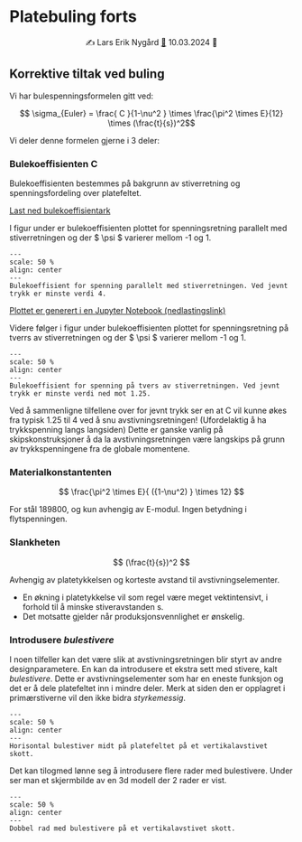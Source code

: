 # Platebuling forts

<p style="text-align:center;">
    ✍️ Lars Erik Nygård  <a href="mailto:lars.e.nygard@ntnu.no">📧</a> 10.03.2024 📅 
</p>

## Korrektive tiltak ved buling 

Vi har bulespenningsformelen gitt ved: 

$$ \sigma_{Euler} = \frac{ C }{1-\nu^2 } \times \frac{\pi^2 \times E}{12} \times (\frac{t}{s})^2$$

Vi deler denne formelen gjerne i 3 deler: 

### Bulekoeffisienten C  ###

Bulekoeffisienten bestemmes på bakgrunn av stiverretning og spenningsfordeling over platefeltet.

<a href="https://cdn.jsdelivr.net/gh/skipsing/skipsdesign4/ressurser/bulekoeffisienter.pdf" download>Last ned bulekoeffisientark</a>

I figur under er bulekoeffisienten plottet for spenningsretning parallelt med stiverretningen og der $ \psi $ varierer mellom -1 og 1. 

```{figure} https://cdn.jsdelivr.net/gh/skipsing/skipsdesign4/knekking-buling/images/bulekoeffisient_langs_plot.PNG
---
scale: 50 %
align: center
--- 
Bulekoeffisient for spenning parallelt med stiverretningen. Ved jevnt trykk er minste verdi 4. 
```

<a href="https://cdn.jsdelivr.net/gh/skipsing/skipsdesign4/ressurser/bulekoeffisient.ipynb" download>Plottet er generert i en Jupyter Notebook (nedlastingslink) </a>

Videre følger i figur under bulekoeffisienten plottet for spenningsretning på tverrs av stiverretningen og der $ \psi $ varierer mellom -1 og 1. 

```{figure} https://cdn.jsdelivr.net/gh/skipsing/skipsdesign4/knekking-buling/images/bulekoeffisient_tvers_plot.PNG
---
scale: 50 %
align: center
--- 
Bulekoeffisient for spenning på tvers av stiverretningen. Ved jevnt trykk er minste verdi ned mot 1.25. 
```

Ved å sammenligne tilfellene over for jevnt trykk ser en at C vil kunne økes fra typisk 1.25 til 4 ved å snu avstivningsretningen! (Ufordelaktig å ha trykkspenning langs langsiden) 
Dette er ganske vanlig på skipskonstruksjoner å da la avstivningsretningen være langskips på grunn av trykkspenningene fra de globale momentene.     

 ### Materialkonstantenten  ###

$$ \frac{\pi^2 \times E}{ ({1-\nu^2) } \times 12} $$ 
 
For stål 189800, og kun avhengig av E-modul. Ingen betydning i flytspenningen. 

 ### Slankheten  ###
 
 $$ (\frac{t}{s})^2 $$
 
 Avhengig av platetykkelsen og korteste avstand til avstivningselementer.
 - En økning i platetykkelse vil som regel være meget vektintensivt, i forhold til å minske stiveravstanden s. 
 - Det motsatte gjelder når produksjonsvennlighet er ønskelig. 
 
### Introdusere *bulestivere*

I noen tilfeller kan det være slik at avstivningsretningen blir styrt av andre designparametere. 
En kan da introdusere et ekstra sett med stivere, kalt *bulestivere*. Dette er avstivningselementer som har en eneste funksjon og det er å dele platefeltet inn i mindre deler. Merk at siden den er opplagret i primærstiverne vil den ikke bidra *styrkemessig*. 

```{figure} https://cdn.jsdelivr.net/gh/skipsing/skipsdesign4/knekking-buling/images/bulestiver_tegning.PNG
---
scale: 50 %
align: center
--- 
Horisontal bulestiver midt på platefeltet på et vertikalavstivet skott. 
```

Det kan tilogmed lønne seg å introdusere flere rader med bulestivere. Under ser man et skjermbilde av en 3d modell der 2 rader er vist. 

```{figure} https://cdn.jsdelivr.net/gh/skipsing/skipsdesign4/knekking-buling/images/bulestiver_modell.PNG
---
scale: 50 %
align: center
--- 
Dobbel rad med bulestivere på et vertikalavstivet skott. 
```